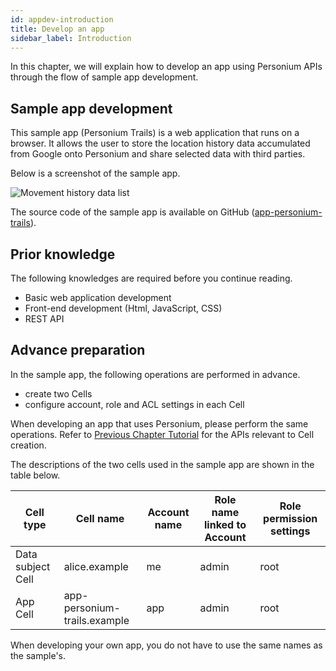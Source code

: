 ```yaml
---
id: appdev-introduction
title: Develop an app
sidebar_label: Introduction
---
```


In this chapter, we will explain how to develop an app using Personium APIs through the flow of sample app development.

## Sample app development

This sample app (Personium Trails) is a web application that runs on a browser. It allows the user to store the location history data accumulated from Google onto Personium and share selected data with third parties.

Below is a screenshot of the sample app.

![Movement history data list](assets/getting-started/trails_locations_public.png)

The source code of the sample app is available on GitHub ([app-personium-trails](https://github.com/personium/app-personium-trails)).


## Prior knowledge

The following knowledges are required before you continue reading.

* Basic web application development
* Front-end development (Html, JavaScript, CSS)
* REST API

## Advance preparation

In the sample app, the following operations are performed in advance.

* create two Cells  
* configure account, role and ACL settings in each Cell  

When developing an app that uses Personium, please perform the same operations. Refer to [Previous Chapter Tutorial](../unit-administrator/tutorial.md) for the APIs relevant to Cell creation.

The descriptions of the two cells used in the sample app are shown in the table below.

|Cell type|Cell name|Account name|Role name linked to Account|Role permission settings|
|----|---|---------|-----------------------|--------------|
|Data subject Cell|alice.example|me|admin|root|
|App Cell|app-personium-trails.example|app|admin|root|

When developing your own app, you do not have to use the same names as the sample's.
